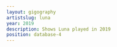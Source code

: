 ```yaml
---
layout: gigography
artistslug: luna
year: 2019
description: Shows Luna played in 2019
position: database-4
---
```

